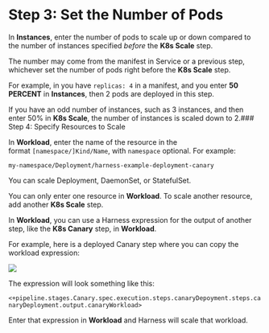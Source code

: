 # Step 3: Set the Number of Pods

In **Instances**, enter the number of pods to scale up or down compared to the number of instances specified *before* the **K8s Scale** step.

The number may come from the manifest in Service or a previous step, whichever set the number of pods right before the **K8s Scale** step.

For example, in you have `replicas: 4` in a manifest, and you enter **50** **PERCENT** in **Instances**, then 2 pods are deployed in this step.

If you have an odd number of instances, such as 3 instances, and then enter 50% in **K8s Scale**, the number of instances is scaled down to 2.### Step 4: Specify Resources to Scale

In **Workload**, enter the name of the resource in the format `[namespace/]Kind/Name`, with `namespace` optional. For example: 

`my-namespace/Deployment/harness-example-deployment-canary`

You can scale Deployment, DaemonSet, or StatefulSet.

You can only enter one resource in **Workload**. To scale another resource, add another **K8s Scale** step.

In **Workload**, you can use a Harness expression for the output of another step, like the **K8s Canary** step, in **Workload**. 

For example, here is a deployed Canary step where you can copy the workload expression:

![](./static/scale-kubernetes-replicas-22.png)

The expression will look something like this:

`<+pipeline.stages.Canary.spec.execution.steps.canaryDepoyment.steps.canaryDeployment.output.canaryWorkload>`

Enter that expression in **Workload** and Harness will scale that workload.
